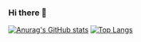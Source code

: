 ### Hi there 👋

[![Anurag's GitHub stats](https://github-readme-stats.vercel.app/api?username=renatog17)](https://github.com/anuraghazra/github-readme-stats)
[![Top Langs](https://github-readme-stats.vercel.app/api/top-langs/?username=renatog17)](https://github.com/anuraghazra/github-readme-stats)

<!--
**renatog17/renatog17** is a ✨ _special_ ✨ repository because its `README.md` (this file) appears on your GitHub profile.

Here are some ideas to get you started:

- 🔭 I’m currently working on ...
- 🌱 I’m currently learning ...
- 👯 I’m looking to collaborate on ...
- 🤔 I’m looking for help with ...
- 💬 Ask me about ...
- 📫 How to reach me: ...
- 😄 Pronouns: ...
- ⚡ Fun fact: ...
-->
